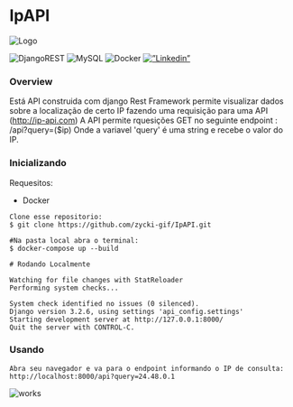 # IpAPI 
![Logo](https://user-images.githubusercontent.com/82342478/154879274-7b6e7a24-6c41-47c5-aa0e-e571d3b31729.PNG)


![DjangoREST](https://img.shields.io/badge/DJANGO-REST-ff1709?style=for-the-badge&logo=django&logoColor=white&color=ff1709&labelColor=gray)
![MySQL](https://img.shields.io/badge/MySQL-00000F?style=for-the-badge&logo=mysql&logoColor=white)
![Docker](https://img.shields.io/badge/docker-%230db7ed.svg?style=for-the-badge&logo=docker&logoColor=white)
 <a target="_blank" href=https://www.linkedin.com/in/juliano-xavier-06a0b3161/><img alt=”Linkedin” src="https://img.shields.io/badge/linkedin-%230077B5.svg?style=for-the-badge&logo=linkedin&logoColor=white"/>
   </a>
                         

### Overview
Está API construida com django Rest Framework permite visualizar dados sobre a localização de certo IP fazendo uma requisição para uma API (http://ip-api.com)
A API permite rquesições GET no seguinte endpoint : /api?query=($ip)
Onde a variavel 'query' é uma string e recebe o valor do IP.

### Inicializando
Requesitos: 
- Docker

```Para inicializar locamente 
Clone esse repositorio: 
$ git clone https://github.com/zycki-gif/IpAPI.git
```

```
#Na pasta local abra o terminal:
$ docker-compose up --build
```


```
# Rodando Localmente

Watching for file changes with StatReloader
Performing system checks...

System check identified no issues (0 silenced).
Django version 3.2.6, using settings 'api_config.settings'
Starting development server at http://127.0.0.1:8000/
Quit the server with CONTROL-C.
```

### Usando
```Abra seu navegador e va para o endpoint informando o IP de consulta: http://localhost:8000/api?query=24.48.0.1```

![works](https://user-images.githubusercontent.com/82342478/154881116-d3308e61-3285-4b54-8454-b546fba0082c.PNG)
